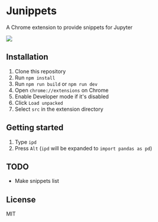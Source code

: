 # Junippets

A Chrome extension to provide snippets for Jupyter

<kbd>
  <img src="https://user-images.githubusercontent.com/17039389/61996678-e8afce80-b0d1-11e9-95a4-8a9cf332d16e.gif">
</kbd>

## Installation

1. Clone this repository
1. Run `npm install`
1. Run `npm run build` or `npm run dev`
1. Open `chrome://extensions` on Chrome
1. Enable Developer mode if it's disabled
1. Click `Load unpacked`
1. Select `src` in the extension directory

## Getting started

1. Type `ipd`
2. Press `Alt` (`ipd` will be expanded to `import pandas as pd`)

## TODO

- Make snippets list

## License

MIT

